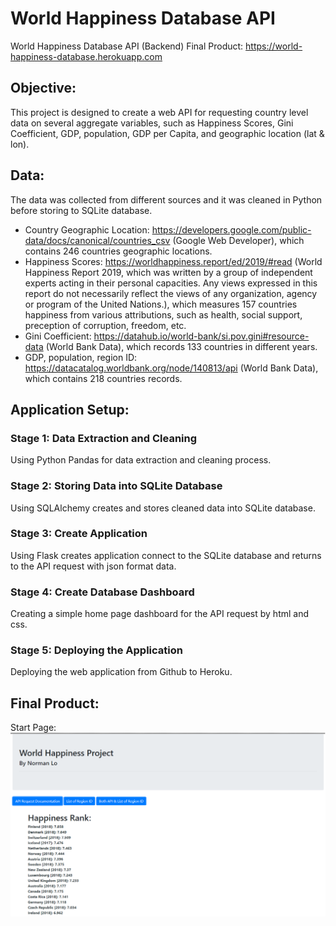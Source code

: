 # World Happiness Database API
World Happiness Database API (Backend)
Final Product: https://world-happiness-database.herokuapp.com

## Objective:
This project is designed to create a web API for requesting country level data on several aggregate variables, such as Happiness Scores, Gini Coefficient, GDP, population, GDP per Capita, and geographic location (lat & lon).  

## Data:
The data was collected from different sources and it was cleaned in Python before storing to SQLite database.
- Country Geographic Location: https://developers.google.com/public-data/docs/canonical/countries_csv (Google Web Developer), which contains 246 countries geographic locations.
- Happiness Scores: https://worldhappiness.report/ed/2019/#read (World Happiness Report 2019, which was written by a group of independent experts acting in their personal capacities. Any views expressed in this report do not necessarily reflect the views of any organization, agency or program of the United Nations.), which measures 157 countries happiness from various attributions, such as health, social support, preception of corruption, freedom, etc.
- Gini Coefficient: https://datahub.io/world-bank/si.pov.gini#resource-data (World Bank Data), which records 133 countries in different years.
- GDP, population, region ID: https://datacatalog.worldbank.org/node/140813/api (World Bank Data), which contains 218 countries records.

## Application Setup:
### Stage 1: Data Extraction and Cleaning
Using Python Pandas for data extraction and cleaning process.
### Stage 2: Storing Data into SQLite Database
Using SQLAlchemy creates and stores cleaned data into SQLite database.
### Stage 3: Create Application 
Using Flask creates application connect to the SQLite database and returns to the API request with json format data.
### Stage 4: Create Database Dashboard
Creating a simple home page dashboard for the API request by html and css.
### Stage 5: Deploying the Application
Deploying the web application from Github to Heroku.

## Final Product:
Start Page:
![starting page](images/starting_page.png)

